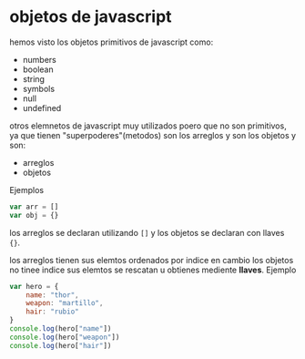 # objetos de javascript
hemos visto los objetos primitivos de javascript como:

- numbers
- boolean
- string
- symbols
- null
- undefined

otros elemnetos de javascript muy utilizados poero que no son primitivos, ya que tienen "superpoderes"(metodos) son los arreglos y son los objetos y son:

- arreglos
- objetos

Ejemplos

```javascript
var arr = []
var obj = {}
```
los arreglos se declaran utilizando
`[]` y los objetos se declaran con llaves `{}`.

los arreglos tienen sus elemtos ordenados por indice en cambio los objetos no tinee indice sus elemtos se rescatan u obtienes mediente 
**llaves**. Ejemplo 

``` javascript
var hero = {
    name: "thor",
    weapon: "martillo",
    hair: "rubio"
}
console.log(hero["name"])
console.log(hero["weapon"])
console.log(hero["hair"])

```
















